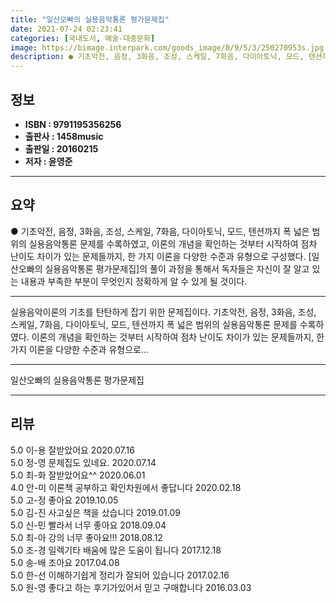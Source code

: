 ```yaml
---
title: "일산오빠의 실용음악통론 평가문제집"
date: 2021-07-24 02:23:41
categories: [국내도서, 예술-대중문화]
image: https://bimage.interpark.com/goods_image/0/9/5/3/250270953s.jpg
description: ● 기초악전, 음정, 3화음, 조성, 스케일, 7화음, 다이아토닉, 모드, 텐션까지 폭 넓은 범위의 실용음악통론 문제를 수록하였고, 이론의 개념을 확인하는 것부터 시작하여 점차 난이도 차이가 있는 문제들까지, 한 가지 이론을 다양한 수준과 유형으로 구성했다. [일산오빠의 실용음악통론
---
```


## **정보**

- **ISBN : 9791195356256**
- **출판사 : 1458music**
- **출판일 : 20160215**
- **저자 : 윤영준**

------



## **요약**

●  기초악전, 음정, 3화음, 조성, 스케일, 7화음, 다이아토닉, 모드, 텐션까지 폭 넓은 범위의 실용음악통론 문제를 수록하였고, 이론의 개념을 확인하는 것부터 시작하여 점차 난이도 차이가 있는 문제들까지, 한 가지 이론을 다양한 수준과 유형으로 구성했다. [일산오빠의 실용음악통론 평가문제집]의 풀이 과정을 통해서 독자들은 자신이 잘 알고 있는 내용과 부족한 부분이 무엇인지 정확하게 알 수 있게 될 것이다.

------

실용음악이론의 기초를 탄탄하게 잡기 위한 문제집이다. 기초악전, 음정, 3화음, 조성, 스케일, 7화음, 다이아토닉, 모드, 텐션까지 폭 넓은 범위의 실용음악통론 문제를 수록하였다. 이론의 개념을 확인하는 것부터 시작하여 점차 난이도 차이가 있는 문제들까지, 한 가지 이론을 다양한 수준과 유형으로... 

------


일산오빠의 실용음악통론 평가문제집 

------


## **리뷰** 

5.0 이-용 잘받았어요  2020.07.16 <br/>5.0 정-영 문제집도 있네요. 2020.07.14 <br/>5.0 최-화 잘받았어요^^ 2020.06.01 <br/>4.0 안-미 이론책 공부하고 확인차원에서 좋답니다 2020.02.18 <br/>5.0 고-정 좋아요 2019.10.05 <br/>5.0 김-진 사고싶은 책을 샀습니다 2019.01.09 <br/>5.0 신-민 빨라서 너무 좋아요 2018.09.04 <br/>5.0 최-아 강의 너무 좋아요!!! 2018.08.12 <br/>5.0 조-경 일렉기타 배움에 많은 도움이 됩니다 2017.12.18 <br/>5.0 송-배 조아요 2017.04.08 <br/>5.0 한-선 이해하기쉽게 정리가 잘되어 있습니다 2017.02.16 <br/>5.0 원-영 좋다고 하는 후기가있어서 믿고 구매합니다 2016.03.03 <br/>